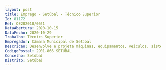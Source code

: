```yaml
--- 
layout: post
title: Emprego - Setúbal - Técnico Superior
Id: 81172
Ref: OE202010/0521
DataAbertura: 2020-10-15
DataFecho: 2020-10-29
Trabalho: Técnico Superior
Empregador: Câmara Municipal de Setúbal
Descricao: Desenvolve e projeta máquinas, equipamentos, veículos, sistemas de aquecimento e de refrigeração e ferramentas específicas da indústria mecânica. Também supervisiona sua produção. Calcula a quantidade necessária de matéria prima, providencia moldes das peças que serão fabricadas, cria protótipos e testa os produtos obtidos. Organiza sistemas de armazenagem, supervisiona processos e define normas e procedimentos de segurança para a produção. Controla a qualidade, acompanhando e analisando testes de resistência, calibrando e conferindo medidas. Desenvolve, ainda, montagem e automatização de sistemas.
CodigoPostal: 2901-866 SETÚBAL
Concelho: Setúbal
Distrito: Setúbal
--- 
```

